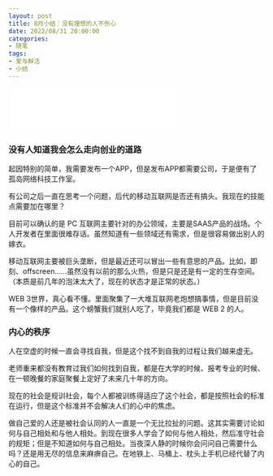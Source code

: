```yaml
---
layout: post
title: 8月小结｜没有理想的人不伤心
date: 2022/08/31 20:00:00
categories:
- 随笔
tags:
- 爱与鲜活
- 小结
---
```


<iframe frameborder="no" border="0" marginwidth="0" marginheight="0" width=330 height=86 src="//music.163.com/outchain/player?type=2&id=1305364671&auto=1&height=66"></iframe>

### 没有人知道我会怎么走向创业的道路

起因特别的简单，我需要发布一个APP，但是发布APP都需要公司，于是便有了 孤岛网络科技工作室。

有公司之后一直在思考一个问题，后代的移动互联网是否还有搞头。我现在的技能点需要加在哪里？

目前可以确认的是 PC 互联网主要针对的办公领域，主要是SAAS产品的战场。个人开发者在里面很难存话。虽然知道有一些领域还有需求，但是很容易做出别人的嫁衣。

移动互联网主要被巨头垄断，但是最近还可以冒出一些有意思的产品。比如，即刻、offscreen……虽然没有以前的那么火热，但是只是还是有一定的生存空间。（本质是前几年的泡沫太大了，现在的状态才是正常的状态。）

WEB 3世界，真心看不懂。里面聚集了一大堆互联网老炮想搞事情，但是目前没有一个像样的产品。这个螃蟹我们就别人吃了，毕竟我们都是 WEB 2 的人。

### 内心的秩序

人在空虚的时候一直会寻找自我，但是这个找不到自我的过程让我们越来虚无。

老师重来都没有教育过我们如何找到自我，都是在大学的时候、报考专业的时候、在一顿晚餐的家庭聚餐上定好了未来几十年的方向。

现在的社会是规训社会，每个人都被训练得适应了这个社会，都是按照社会的标准在运行，但是这个标准并不会解决人们的心中的焦虑。

做自己爱的人还是被社会认同的人一直是一个无比拉扯的问题。这其实需要讨论如何与自己相处和与他人相处。到现在很多人学会了如何与他人相处，然后准守社会的规矩；但是不知道如何与自己相处。当夜深人静的时候你会问问自己需要什么吗？还是用无尽的信息来麻痹自己。在地铁上、马桶上、枕头上手机已经代替了内心的自己。

